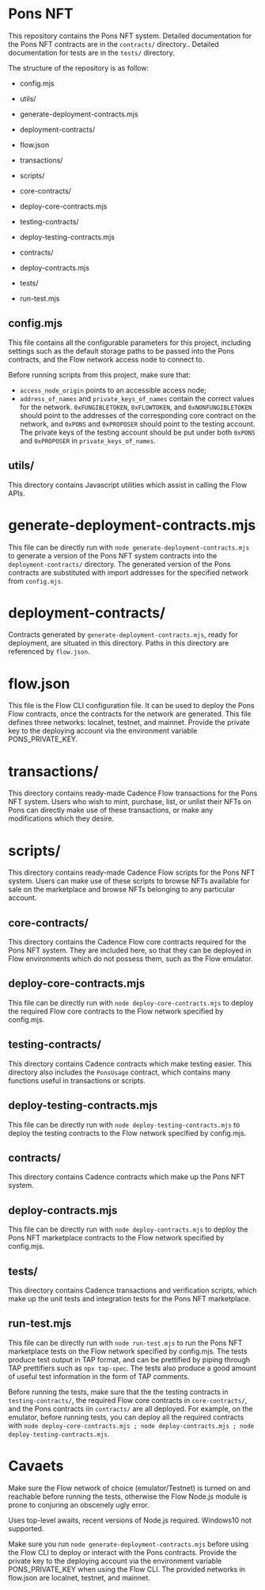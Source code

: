 # Pons NFT

This repository contains the Pons NFT system. Detailed documentation for the Pons NFT contracts are in the `contracts/` directory.. Detailed documentation for tests are in the `tests/` directory.

The structure of the repository is as follow:

- config.mjs
- utils/

- generate-deployment-contracts.mjs
- deployment-contracts/
- flow.json

- transactions/
- scripts/

- core-contracts/
- deploy-core-contracts.mjs

- testing-contracts/
- deploy-testing-contracts.mjs

- contracts/
- deploy-contracts.mjs

- tests/
- run-test.mjs


## config.mjs

This file contains all the configurable parameters for this project, including settings such as the default storage paths to be passed into the Pons contracts, and the Flow network access node to connect to.

Before running scripts from this project, make sure that:
- `access_node_origin` points to an accessible access node;
- `address_of_names` and `private_keys_of_names` contain the correct values for the network. `0xFUNGIBLETOKEN`, `0xFLOWTOKEN`, and `0xNONFUNGIBLETOKEN` should point to the addresses of the corresponding core contract on the network, and `0xPONS` and `0xPROPOSER` should point to the testing account. The private keys of the testing account should be put under both `0xPONS` and `0xPROPOSER` in `private_keys_of_names`.

## utils/

This directory contains Javascript utilities which assist in calling the Flow APIs.

# generate-deployment-contracts.mjs

This file can be directly run with `node generate-deployment-contracts.mjs` to generate a version of the Pons NFT system contracts into the `deployment-contracts/` directory. The generated version of the Pons contracts are substituted with import addresses for the specified network from `config.mjs`.

# deployment-contracts/

Contracts generated by `generate-deployment-contracts.mjs`, ready for deployment, are situated in this directory. Paths in this directory are referenced by `flow.json`.

# flow.json

This file is the Flow CLI configuration file. It can be used to deploy the Pons Flow contracts, once the contracts for the network are generated. This file defines three networks: localnet, testnet, and mainnet. Provide the private key to the deploying account via the environment variable PONS_PRIVATE_KEY.

# transactions/

This directory contains ready-made Cadence Flow transactions for the Pons NFT system.  Users who wish to mint, purchase, list, or unlist their NFTs on Pons can directly make use of these transactions, or make any modifications which they desire.

# scripts/

This directory contains ready-made Cadence Flow scripts for the Pons NFT system. Users can make use of these scripts to browse NFTs available for sale on the marketplace and browse NFTs belonging to any particular account.

## core-contracts/

This directory contains the Cadence Flow core contracts required for the Pons NFT system. They are included here, so that they can be deployed in Flow environments which do not possess them, such as the Flow emulator.

## deploy-core-contracts.mjs

This file can be directly run with `node deploy-core-contracts.mjs` to deploy the required Flow core contracts to the Flow network specified by config.mjs.

## testing-contracts/

This directory contains Cadence contracts which make testing easier. This directory also includes the `PonsUsage` contract, which contains many functions useful in transactions or scripts.

## deploy-testing-contracts.mjs

This file can be directly run with `node deploy-testing-contracts.mjs` to deploy the testing contracts to the Flow network specified by config.mjs.

## contracts/

This directory contains Cadence contracts which make up the Pons NFT system.

## deploy-contracts.mjs

This file can be directly run with `node deploy-contracts.mjs` to deploy the Pons NFT marketplace contracts to the Flow network specified by config.mjs.

## tests/

This directory contains Cadence transactions and verification scripts, which make up the unit tests and integration tests for the Pons NFT marketplace.

## run-test.mjs

This file can be directly run with `node run-test.mjs` to run the Pons NFT marketplace tests on the Flow network specified by config.mjs. The tests produce test output in TAP format, and can be prettified by piping through TAP prettifiers such as `npx tap-spec`. The tests also produce a good amount of useful test information in the form of TAP comments.

Before running the tests, make sure that the the testing contracts in `testing-contracts/`, the required Flow core contracts in `core-contracts/`, and the Pons contracts iin `contracts/` are all deployed. For example, on the emulator, before running tests, you can deploy all the required contracts with `node deploy-core-contracts.mjs ; node deploy-contracts.mjs ; node deploy-testing-contracts.mjs`.


# Cavaets

Make sure the Flow network of choice (emulator/Testnet) is turned on and reachable before running the tests, otherwise the Flow Node.js module is prone to conjuring an obscenely ugly error.

Uses top-level awaits, recent versions of Node.js required. Windows10 not supported.

Make sure you run `node generate-deployment-contracts.mjs` before using the Flow CLI to deploy or interact with the Pons contracts. Provide the private key to the deploying account via the environment variable PONS_PRIVATE_KEY when using the Flow CLI. The provided networks in flow.json are localnet, testnet, and mainnet.

